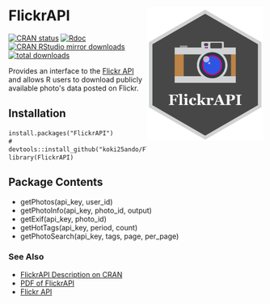 # FlickrAPI <img src="man/figures/logo.png" width="230px" align="right" />

[![CRAN
status](https://www.r-pkg.org/badges/version/FlickrAPI)](https://cran.r-project.org/package=FlickrAPI)
[![Rdoc](http://www.rdocumentation.org/badges/version/FlickrAPI)](http://www.rdocumentation.org/packages/FlickrAPI)
[![CRAN RStudio mirror downloads](https://cranlogs.r-pkg.org/badges/FlickrAPI)](http://www.r-pkg.org/pkg/FlickrAPI)
[![total downloads](http://cranlogs.r-pkg.org/badges/grand-total/FlickrAPI)](http://cranlogs.r-pkg.org/badges/grand-total/FlickrAPI)

Provides an interface to the [Flickr API](https://www.flickr.com/services/api/) and allows R users to download publicly available photo's data posted on Flickr.

## Installation
```{r}
install.packages("FlickrAPI")
# devtools::install_github("koki25ando/FlickrAPI")
library(FlickrAPI)
```

## Package Contents
+ getPhotos(api_key, user_id)
+ getPhotoInfo(api_key, photo_id, output)
+ getExif(api_key, photo_id)
+ getHotTags(api_key, period, count)
+ getPhotoSearch(api_key, tags, page, per_page)

### See Also
+ [FlickrAPI Description on CRAN](https://cran.r-project.org/web/packages/FlickrAPI/index.html)
+ [PDF of FlickrAPI](https://cran.r-project.org/web/packages/FlickrAPI/FlickrAPI.pdf)
+ [Flickr API](https://www.flickr.com/services/api/)
